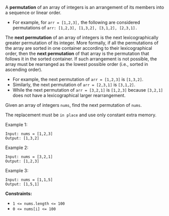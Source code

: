A __permutation__ of an array of integers is an arrangement of its members into a sequence or linear order.

* For example, for `arr = [1,2,3],` the following are considered permutations of `arr: [1,2,3], [1,3,2], [3,1,2], [2,3,1].`

The __next permutation__ of an array of integers is the next lexicographically greater permutation of its integer. More formally, if all the permutations of the array are sorted in one container according to their lexicographical order, then the __next permutation__ of that array is the permutation that follows it in the sorted container. If such arrangement is not possible, the array must be rearranged as the lowest possible order (i.e., sorted in ascending order).

* For example, the next permutation of `arr = [1,2,3]` is `[1,3,2]`.
* Similarly, the next permutation of `arr = [2,3,1]` is `[3,1,2]`.
* While the next permutation of `arr = [3,2,1]` is `[1,2,3]` because `[3,2,1]` does not have a lexicographical larger rearrangement.

Given an array of integers `nums`, find the next permutation of `nums`.

The replacement must be `in place` and use only constant extra memory.

Example 1:
```
Input: nums = [1,2,3]
Output: [1,3,2]
```

Example 2:
```
Input: nums = [3,2,1]
Output: [1,2,3]
```

Example 3:
```
Input: nums = [1,1,5]
Output: [1,5,1]
```

__Constraints:__

* `1 <= nums.length <= 100`
* `0 <= nums[i] <= 100`